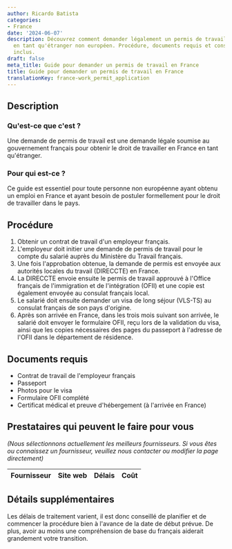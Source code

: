 ```yaml
---
author: Ricardo Batista
categories:
- France
date: '2024-06-07'
description: Découvrez comment demander légalement un permis de travail en France
  en tant qu'étranger non européen. Procédure, documents requis et conseils utiles
  inclus.
draft: false
meta_title: Guide pour demander un permis de travail en France
title: Guide pour demander un permis de travail en France
translationKey: france-work_permit_application
---
```



## Description
### Qu'est-ce que c'est ?
Une demande de permis de travail est une demande légale soumise au gouvernement français pour obtenir le droit de travailler en France en tant qu'étranger.

### Pour qui est-ce ?
Ce guide est essentiel pour toute personne non européenne ayant obtenu un emploi en France et ayant besoin de postuler formellement pour le droit de travailler dans le pays.

## Procédure
1. Obtenir un contrat de travail d'un employeur français.
2. L'employeur doit initier une demande de permis de travail pour le compte du salarié auprès du Ministère du Travail français.
3. Une fois l'approbation obtenue, la demande de permis est envoyée aux autorités locales du travail (DIRECCTE) en France.
4. La DIRECCTE envoie ensuite le permis de travail approuvé à l'Office français de l'immigration et de l'intégration (OFII) et une copie est également envoyée au consulat français local.
5. Le salarié doit ensuite demander un visa de long séjour (VLS-TS) au consulat français de son pays d'origine.
6. Après son arrivée en France, dans les trois mois suivant son arrivée, le salarié doit envoyer le formulaire OFII, reçu lors de la validation du visa, ainsi que les copies nécessaires des pages du passeport à l'adresse de l'OFII dans le département de résidence.

## Documents requis
- Contrat de travail de l'employeur français
- Passeport
- Photos pour le visa
- Formulaire OFII complété
- Certificat médical et preuve d'hébergement (à l'arrivée en France)

## Prestataires qui peuvent le faire pour vous

_(Nous sélectionnons actuellement les meilleurs fournisseurs. Si vous êtes ou connaissez un fournisseur, veuillez nous contacter ou modifier la page directement)_

| Fournisseur     |     Site web    |     Délais       |       Coût       |
| --------------- | --------------- |  :-------------: | :-------------: |

## Détails supplémentaires
Les délais de traitement varient, il est donc conseillé de planifier et de commencer la procédure bien à l'avance de la date de début prévue. De plus, avoir au moins une compréhension de base du français aiderait grandement votre transition.